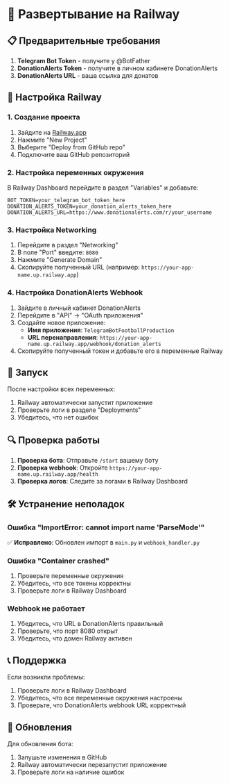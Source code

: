 # 🚀 Развертывание на Railway

## 📋 Предварительные требования

1. **Telegram Bot Token** - получите у @BotFather
2. **DonationAlerts Token** - получите в личном кабинете DonationAlerts
3. **DonationAlerts URL** - ваша ссылка для донатов

## 🔧 Настройка Railway

### 1. Создание проекта
1. Зайдите на [Railway.app](https://railway.app)
2. Нажмите "New Project"
3. Выберите "Deploy from GitHub repo"
4. Подключите ваш GitHub репозиторий

### 2. Настройка переменных окружения
В Railway Dashboard перейдите в раздел "Variables" и добавьте:

```env
BOT_TOKEN=your_telegram_bot_token_here
DONATION_ALERTS_TOKEN=your_donation_alerts_token_here
DONATION_ALERTS_URL=https://www.donationalerts.com/r/your_username
```

### 3. Настройка Networking
1. Перейдите в раздел "Networking"
2. В поле "Port" введите: `8080`
3. Нажмите "Generate Domain"
4. Скопируйте полученный URL (например: `https://your-app-name.up.railway.app`)

### 4. Настройка DonationAlerts Webhook
1. Зайдите в личный кабинет DonationAlerts
2. Перейдите в "API" → "OAuth приложения"
3. Создайте новое приложение:
   - **Имя приложения**: `TelegramBotFootballProduction`
   - **URL перенаправления**: `https://your-app-name.up.railway.app/webhook/donation_alerts`
4. Скопируйте полученный токен и добавьте его в переменные Railway

## 🚀 Запуск

После настройки всех переменных:
1. Railway автоматически запустит приложение
2. Проверьте логи в разделе "Deployments"
3. Убедитесь, что нет ошибок

## 🔍 Проверка работы

1. **Проверка бота**: Отправьте `/start` вашему боту
2. **Проверка webhook**: Откройте `https://your-app-name.up.railway.app/health`
3. **Проверка логов**: Следите за логами в Railway Dashboard

## 🛠️ Устранение неполадок

### Ошибка "ImportError: cannot import name 'ParseMode'"
✅ **Исправлено**: Обновлен импорт в `main.py` и `webhook_handler.py`

### Ошибка "Container crashed"
1. Проверьте переменные окружения
2. Убедитесь, что все токены корректны
3. Проверьте логи в Railway Dashboard

### Webhook не работает
1. Убедитесь, что URL в DonationAlerts правильный
2. Проверьте, что порт 8080 открыт
3. Убедитесь, что домен Railway активен

## 📞 Поддержка

Если возникли проблемы:
1. Проверьте логи в Railway Dashboard
2. Убедитесь, что все переменные окружения настроены
3. Проверьте, что DonationAlerts webhook URL корректный

## 🔄 Обновления

Для обновления бота:
1. Запушьте изменения в GitHub
2. Railway автоматически перезапустит приложение
3. Проверьте логи на наличие ошибок 